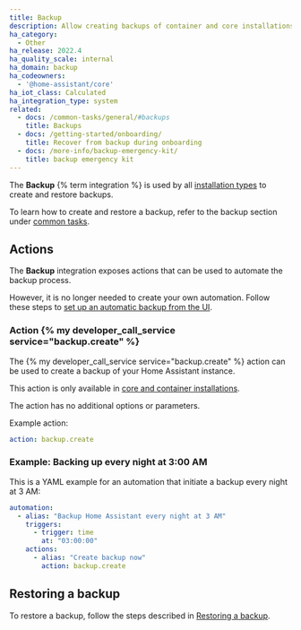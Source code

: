 ```yaml
---
title: Backup
description: Allow creating backups of container and core installations.
ha_category:
  - Other
ha_release: 2022.4
ha_quality_scale: internal
ha_domain: backup
ha_codeowners:
  - '@home-assistant/core'
ha_iot_class: Calculated
ha_integration_type: system
related:
  - docs: /common-tasks/general/#backups
    title: Backups
  - docs: /getting-started/onboarding/
    title: Recover from backup during onboarding
  - docs: /more-info/backup-emergency-kit/
    title: backup emergency kit
---
```


The **Backup** {% term integration %} is used by all [installation types](/installation/#advanced-installation-methods) to create and restore backups.

To learn how to create and restore a backup, refer to the backup section under [common tasks](/common-tasks/general/#backups).

## Actions

The **Backup** integration exposes actions that can be used to automate the backup
process.

However, it is no longer needed to create your own automation. Follow these steps to [set up an automatic backup from the UI](/common-tasks/general/#setting-up-an-automatic-backup-process).

### Action {% my developer_call_service service="backup.create" %}

The {% my developer_call_service service="backup.create" %} action can be used
to create a backup of your Home Assistant instance.

This action is only available in [core and container installations](/installation/#advanced-installation-methods).

The action has no additional options or parameters.

Example action:

```yaml
action: backup.create
```

### Example: Backing up every night at 3:00 AM

This is a YAML example for an automation that initiate a backup every night
at 3 AM:

```yaml
automation:
  - alias: "Backup Home Assistant every night at 3 AM"
    triggers:
      - trigger: time
        at: "03:00:00"
    actions:
      - alias: "Create backup now"
        action: backup.create
```

## Restoring a backup

To restore a backup, follow the steps described in [Restoring a backup](/common-tasks/general/#restoring-a-backup).
